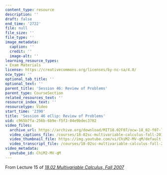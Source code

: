 ```yaml
---
content_type: resource
description: ''
draft: false
end_time: '2722'
file: null
file_size: ''
file_type: ''
image_metadata:
  caption: ''
  credit: ''
  image-alt: ''
learning_resource_types:
- Exam Materials
license: https://creativecommons.org/licenses/by-nc-sa/4.0/
ocw_type: ''
optional_tab_title: ''
optional_text: ''
parent_title: 'Session 46: Review of Problems'
parent_type: CourseSection
related_resources_text: ''
resource_index_text: ''
resourcetype: Video
start_time: '2390'
title: 'Session 46 eClip: Review of Problems'
uid: c965b7fa-256b-6b9e-f5f3-04e9bdec3702
video_files:
  archive_url: https://archive.org/download/MIT18.02F07/ocw-18_02-f07-lec15_300k.mp4
  video_captions_file: /courses/18-02sc-multivariable-calculus-fall-2010/ChiM2-MV-qM_captions.vtt
  video_thumbnail_file: https://img.youtube.com/vi/ChiM2-MV-qM/default.jpg
  video_transcript_file: /courses/18-02sc-multivariable-calculus-fall-2010/ChiM2-MV-qM_transcript.pdf
video_metadata:
  youtube_id: ChiM2-MV-qM
---
```

From Lecture 15 of [_18.02 Multivariable Calculus, Fall 2007_](/courses/18-02-multivariable-calculus-fall-2007/video_galleries/video-lectures)
